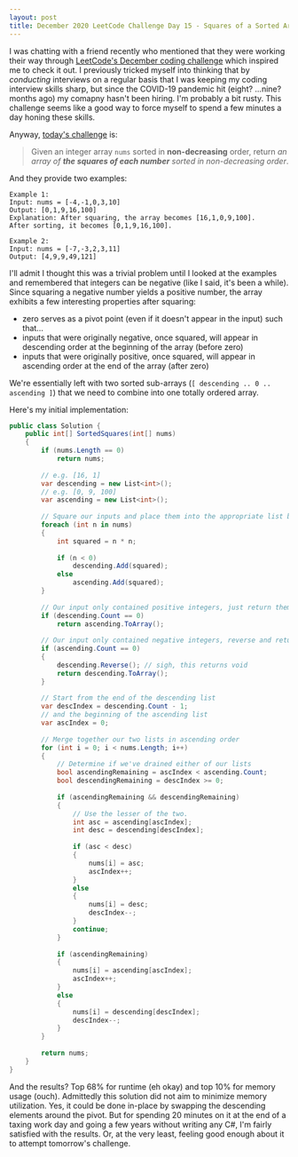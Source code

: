 ```yaml
---
layout: post
title: December 2020 LeetCode Challenge Day 15 - Squares of a Sorted Array
---
```


I was chatting with a friend recently who mentioned that they were working their way through [LeetCode's December coding challenge](https://leetcode.com/discuss/general-discussion/655704/) which inspired me to check it out. I previously tricked myself into thinking that by _conducting_ interviews on a regular basis that I was keeping my coding interview skills sharp, but since the COVID-19 pandemic hit (eight? ...nine? months ago) my comapny hasn't been hiring. I'm probably a bit rusty. This challenge seems like a good way to force myself to spend a few minutes a day honing these skills.

Anyway, [today's challenge](https://leetcode.com/explore/challenge/card/december-leetcoding-challenge/571/week-3-december-15th-december-21st/3567/) is:

> Given an integer array `nums` sorted in **non-decreasing** order, return _an array of **the squares of each number** sorted in non-decreasing order_.

And they provide two examples:
```
Example 1:
Input: nums = [-4,-1,0,3,10]
Output: [0,1,9,16,100]
Explanation: After squaring, the array becomes [16,1,0,9,100].
After sorting, it becomes [0,1,9,16,100].

Example 2:
Input: nums = [-7,-3,2,3,11]
Output: [4,9,9,49,121]
```

I'll admit I thought this was a trivial problem until I looked at the examples and remembered that integers can be negative (like I said, it's been a while). Since squaring a negative number yields a positive number, the array exhibits a few interesting properties after squaring:

- zero serves as a pivot point (even if it doesn't appear in the input) such that...
- inputs that were originally negative, once squared, will appear in descending order at the beginning of the array (before zero)
- inputs that were originally positive, once squared, will appear in ascending order at the end of the array (after zero)

We're essentially left with two sorted sub-arrays (`[ descending .. 0 .. ascending ]`) that we need to combine into one totally ordered array.

Here's my initial implementation:

```csharp
public class Solution {
    public int[] SortedSquares(int[] nums)
    {
        if (nums.Length == 0)
            return nums;
        
        // e.g. [16, 1]
        var descending = new List<int>();
        // e.g. [0, 9, 100]
        var ascending = new List<int>();
        
        // Square our inputs and place them into the appropriate list based on their sign
        foreach (int n in nums)
        {
            int squared = n * n;
            
            if (n < 0)
                descending.Add(squared);
            else
                ascending.Add(squared);
        }
        
        // Our input only contained positive integers, just return them
        if (descending.Count == 0)
            return ascending.ToArray();
        
        // Our input only contained negative integers, reverse and return them
        if (ascending.Count == 0)
        {
            descending.Reverse(); // sigh, this returns void
            return descending.ToArray();
        }
        
        // Start from the end of the descending list
        var descIndex = descending.Count - 1;
        // and the beginning of the ascending list
        var ascIndex = 0;
        
        // Merge together our two lists in ascending order
        for (int i = 0; i < nums.Length; i++)
        {
            // Determine if we've drained either of our lists
            bool ascendingRemaining = ascIndex < ascending.Count;
            bool descendingRemaining = descIndex >= 0;
            
            if (ascendingRemaining && descendingRemaining)
            {
                // Use the lesser of the two.
                int asc = ascending[ascIndex];
                int desc = descending[descIndex];
                
                if (asc < desc)
                {
                    nums[i] = asc;
                    ascIndex++;
                }
                else
                {
                    nums[i] = desc;
                    descIndex--;
                }
                continue;
            }
            
            if (ascendingRemaining)
            {
                nums[i] = ascending[ascIndex];
                ascIndex++;
            }
            else
            {
                nums[i] = descending[descIndex];
                descIndex--;
            }
        }
        
        return nums;
    }
}
```

And the results? Top 68% for runtime (eh okay) and top 10% for memory usage (ouch). Admittedly this solution did not aim to minimize memory utilization. Yes, it could be done in-place by swapping the descending elements around the pivot. But for spending 20 minutes on it at the end of a taxing work day and going a few years without writing any C#, I'm fairly satisfied with the results. Or, at the very least, feeling good enough about it to attempt tomorrow's challenge.
